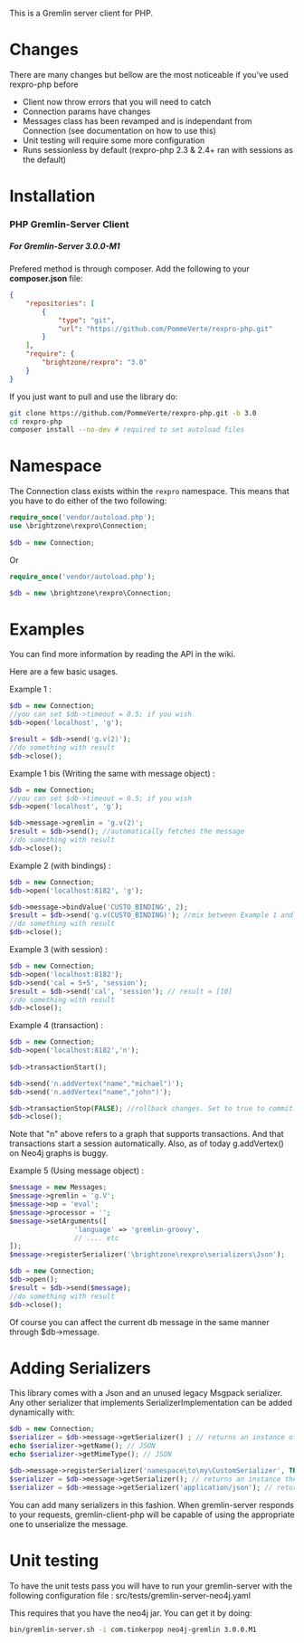 This is a Gremlin server client for PHP.

Changes
=======
There are many changes but bellow are the most noticeable if you've used rexpro-php before

- Client now throw errors that you will need to catch
- Connection params have changes
- Messages class has been revamped and is independant from Connection (see documentation on how to use this)
- Unit testing will require some more configuration
- Runs sessionless by default (rexpro-php 2.3 & 2.4+ ran with sessions as the default)


Installation
============

### PHP Gremlin-Server Client

##### For Gremlin-Server 3.0.0-M1

Prefered method is through composer. Add the following to your **composer.json** file:

```json
{
    "repositories": [
        {
            "type": "git",
            "url": "https://github.com/PommeVerte/rexpro-php.git"
        }
    ],
    "require": {
        "brightzone/rexpro": "3.0"
    }
}
```

If you just want to pull and use the library do:

```bash
git clone https://github.com/PommeVerte/rexpro-php.git -b 3.0
cd rexpro-php
composer install --no-dev # required to set autoload files
```

Namespace
=========

The Connection class exists within the `rexpro` namespace. This means that you have to do either of the two following:

```php
require_once('vendor/autoload.php');
use \brightzone\rexpro\Connection;
 
$db = new Connection;
```

Or

```php
require_once('vendor/autoload.php');

$db = new \brightzone\rexpro\Connection;
```

Examples
========

You can find more information by reading the API in the wiki. 

Here are a few basic usages.

Example 1 :

```php
$db = new Connection;
//you can set $db->timeout = 0.5; if you wish
$db->open('localhost', 'g');

$result = $db->send('g.v(2)');
//do something with result
$db->close();
```

Example 1 bis (Writing the same with message object) :
```php
$db = new Connection;
//you can set $db->timeout = 0.5; if you wish
$db->open('localhost', 'g');

$db->message->gremlin = 'g.v(2)';
$result = $db->send(); //automatically fetches the message
//do something with result
$db->close();
```


Example 2 (with bindings) :

```php
$db = new Connection;
$db->open('localhost:8182', 'g');

$db->message->bindValue('CUSTO_BINDING', 2);
$result = $db->send('g.v(CUSTO_BINDING)'); //mix between Example 1 and 1B
//do something with result
$db->close();
```

Example 3 (with session) :

```php
$db = new Connection;
$db->open('localhost:8182');
$db->send('cal = 5+5', 'session');
$result = $db->send('cal', 'session'); // result = [10]
//do something with result
$db->close();
```

Example 4 (transaction) :

```php
$db = new Connection;
$db->open('localhost:8182','n');
  	
$db->transactionStart();

$db->send('n.addVertex("name","michael")');
$db->send('n.addVertex("name","john")');

$db->transactionStop(FALSE); //rollback changes. Set to true to commit.
$db->close();
```
Note that "n" above refers to a graph that supports transactions. And that transactions start a session automatically.
Also, as of today g.addVertex() on Neo4j graphs is buggy.

Example 5 (Using message object) :

```php
$message = new Messages;
$message->gremlin = 'g.V';
$message->op = 'eval';
$message->processor = '';
$message->setArguments([
				'language' => 'gremlin-groovy',
				// .... etc
]);
$message->registerSerializer('\brightzone\rexpro\serializers\Json');

$db = new Connection;
$db->open();
$result = $db->send($message);
//do something with result
$db->close();
```
Of course you can affect the current db message in the same manner through $db->message.

Adding Serializers
==================

This library comes with a Json and an unused legacy Msgpack serializer. Any other serializer that implements SerializerImplementation can be added dynamically with:

```php
$db = new Connection;
$serializer = $db->message->getSerializer() ; // returns an instance of the default JSON serializer
echo $serializer->getName(); // JSON
echo $serializer->getMimeType(); // JSON

$db->message->registerSerializer('namespace\to\my\CustomSerializer', TRUE); // sets this as default
$serializer = $db->message->getSerializer(); // returns an instance the CustomSerializer serializer (default)
$serializer = $db->message->getSerializer('application/json'); // returns an instance the JSON serializer
```
You can add many serializers in this fashion. When gremlin-server responds to your requests, gremlin-client-php will be capable of using the appropriate one to unserialize the message.

Unit testing
============

To have the unit tests pass you will have to run your gremlin-server with the following configuration file : src/tests/gremlin-server-neo4j.yaml

This requires that you have the neo4j jar. You can get it by doing:

```bash
bin/gremlin-server.sh -i com.tinkerpop neo4j-gremlin 3.0.0.M1
```
